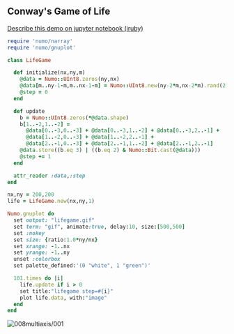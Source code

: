 ## Conway's Game of Life

[Describe this demo on jupyter notebook (iruby)](http://nbviewer.jupyter.org/github/icm7216/iruby-notebook-demo/blob/master/lifegame/lifegame_with_narray_convolution.ipynb)

```ruby
require 'numo/narray'
require 'numo/gnuplot'

class LifeGame

  def initialize(nx,ny,m)
    @data = Numo::UInt8.zeros(ny,nx)
    @data[m..ny-1-m,m..nx-1-m] = Numo::UInt8.new(ny-2*m,nx-2*m).rand(2)
    @step = 0
  end

  def update
    b = Numo::UInt8.zeros(*@data.shape)
    b[1..-2,1..-2] =
      @data[0..-3,0..-3] + @data[0..-3,1..-2] + @data[0..-3,2..-1] +
      @data[1..-2,0..-3] + @data[1..-2,2..-1] +
      @data[2..-1,0..-3] + @data[2..-1,1..-2] + @data[2..-1,2..-1]
    @data.store((b.eq 3) | ((b.eq 2) & Numo::Bit.cast(@data)))
    @step += 1
  end

  attr_reader :data,:step
end

nx,ny = 200,200
life = LifeGame.new(nx,ny,1)

Numo.gnuplot do
  set output: "lifegame.gif"
  set term: "gif", animate:true, delay:10, size:[500,500]
  set :nokey
  set size: {ratio:1.0*ny/nx}
  set xrange: -1..nx
  set yrange: -1..ny
  unset :colorbox
  set palette_defined:'(0 "white", 1 "green")'

  101.times do |i|
    life.update if i > 0
    set title:"lifegame step=#{i}"
    plot life.data, with:"image"
  end
end
```
![008multiaxis/001](https://raw.github.com/ruby-numo/gnuplot-demo/master/misc/lifegame/lifegame.gif)
